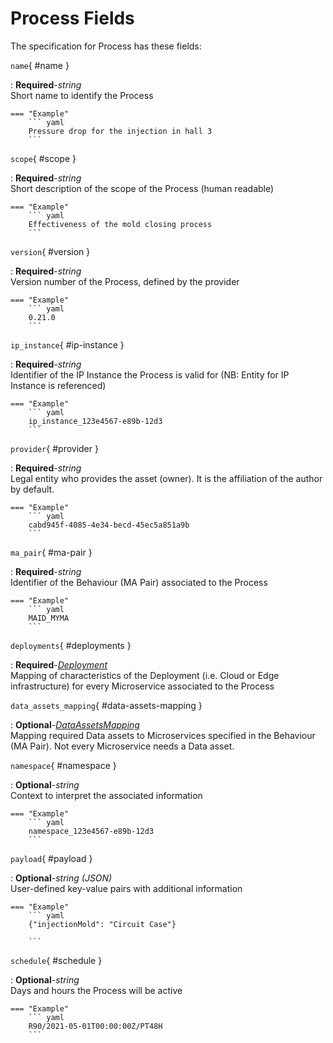 <style>
  .md-content__button {
    display: none;
  }
</style>
# Process Fields




The specification for Process
has these fields:


`name`{ #name }

:   **Required**-*string*<br>
    Short name to identify the Process


    === "Example"
        ``` yaml     
        Pressure drop for the injection in hall 3
        ```


`scope`{ #scope }

:   **Required**-*string*<br>
    Short description of the scope of the Process (human readable)


    === "Example"
        ``` yaml     
        Effectiveness of the mold closing process
        ```


`version`{ #version }

:   **Required**-*string*<br>
    Version number of the Process, defined by the provider


    === "Example"
        ``` yaml     
        0.21.0
        ```


`ip_instance`{ #ip-instance }

:   **Required**-*string*<br>
    Identifier of the IP Instance the Process is valid for (NB: Entity for IP Instance is referenced)


    === "Example"
        ``` yaml     
        ip_instance_123e4567-e89b-12d3
        ```


`provider`{ #provider }

:   **Required**-*string*<br>
    Legal entity who provides the asset (owner). It is the affiliation of the author by default.


    === "Example"
        ``` yaml     
        cabd945f-4085-4e34-becd-45ec5a851a9b
        ```


`ma_pair`{ #ma-pair }

:   **Required**-*string*<br>
    Identifier of the Behaviour (MA Pair) associated to the Process


    === "Example"
        ``` yaml     
        MAID_MYMA
        ```


`deployments`{ #deployments }

:   **Required**-*[Deployment](../deployment.md)*<br>
    Mapping of characteristics of the Deployment (i.e. Cloud or Edge infrastructure) for every Microservice associated to the Process


`data_assets_mapping`{ #data-assets-mapping }

:   **Optional**-*[DataAssetsMapping](../dataassetsmapping.md)*<br>
    Mapping required Data assets to Microservices specified in the Behaviour (MA Pair). Not every Microservice needs a Data asset.


`namespace`{ #namespace }

:   **Optional**-*string*<br>
    Context to interpret the associated information


    === "Example"
        ``` yaml     
        namespace_123e4567-e89b-12d3
        ```


`payload`{ #payload }

:   **Optional**-*string (JSON)*<br>
    User-defined key-value pairs with additional information


    === "Example"
        ``` yaml     
        {"injectionMold": "Circuit Case"}

        ```


`schedule`{ #schedule }

:   **Optional**-*string*<br>
    Days and hours the Process will be active


    === "Example"
        ``` yaml     
        R90/2021-05-01T00:00:00Z/PT48H
        ```

